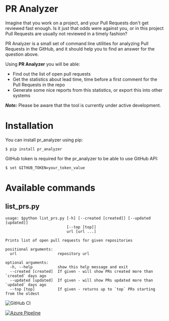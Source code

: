 # PR Analyzer
Imagine that you work on a project, and your Pull Requests don't get reviewed fast enough. Is it just that odds were
against you, or in this project Pull Requests are usually not reviewed in a timely fashion?

PR Analyzer is a small set of command line utilities for analyzing Pull Requests in the GitHub, and it should help you
to find an answer for the question above.

Using **PR Analyzer** you will be able:
  -  Find out the list of open pull requests
  -  Get the statistics about lead time, time before a first comment for the Pull Requests in the repo
  -  Generate some nice reports from this statistics, or export this into other systems
  
***Note:*** Please be aware that the tool is currently under active development.

# Installation
You can install pr_analyzer using pip:
```
$ pip install pr_analyzer
```

GitHub token is required for the pr_analyzer to be able to use GitHub API:
```
$ set GITHUB_TOKEN=your_token_value
```


# Available commands
## list_prs.py

```
usage: $python list_prs.py [-h] [--created [created]] [--updated [updated]]
                           [--top [top]]
                           url [url ...]

Prints list of open pull requests for given repositories

positional arguments:
  url                  repository url

optional arguments:
  -h, --help           show this help message and exit
  --created [created]  If given - will show PRs created more than `created` days ago
  --updated [updated]  If given - will show PRs updated more than `updated` days ago
  --top [top]          If given - returns up to `top` PRs starting from the oldest
```

![GitHub CI](https://github.com/senpay/pr_analyzer/workflows/ci/badge.svg)
  
 
[![Azure Pipeline](https://apushkarev.visualstudio.com/pr%20analyzer/_apis/build/status/Alex%20Pushkarev%20CI-Python%20package-CI)](https://apushkarev.visualstudio.com/pr%20analyzer/_build/latest?definitionId=2)
